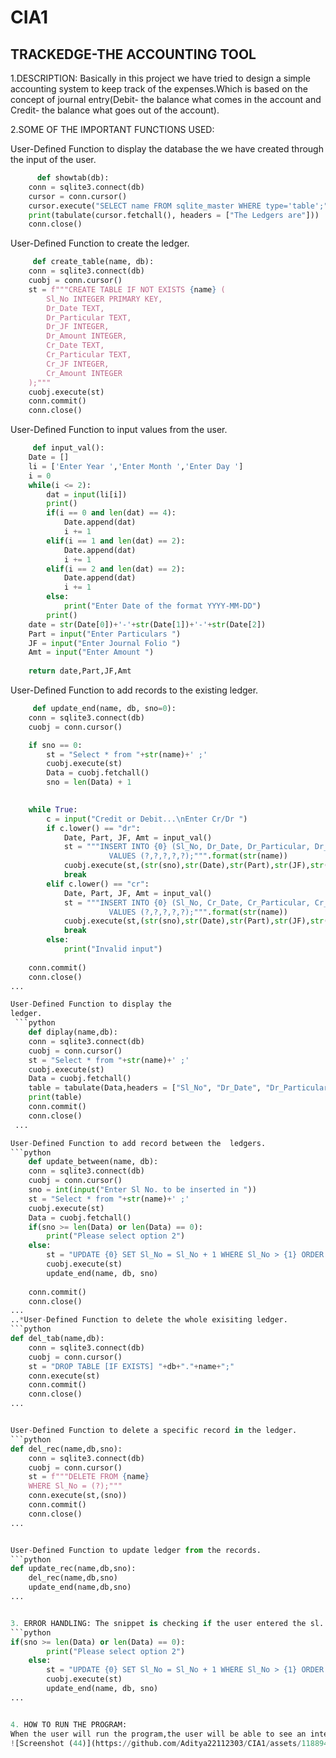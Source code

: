 # CIA1
## TRACKEDGE-THE ACCOUNTING TOOL
1.DESCRIPTION: Basically in this project we have tried to design a simple accounting system to keep track of the expenses.Which is based on the concept of journal entry(Debit- the balance  what comes in the account and Credit- the balance what goes out of the account).

2.SOME OF THE IMPORTANT FUNCTIONS USED: 

User-Defined Function to display the database the we have created through the input of the user.
```python
      def showtab(db):
    conn = sqlite3.connect(db)
    cursor = conn.cursor()
    cursor.execute("SELECT name FROM sqlite_master WHERE type='table';")
    print(tabulate(cursor.fetchall(), headers = ["The Ledgers are"]))
    conn.close()
```
User-Defined Function to create the ledger.
```python
     def create_table(name, db):
    conn = sqlite3.connect(db)
    cuobj = conn.cursor()
    st = f"""CREATE TABLE IF NOT EXISTS {name} (
        Sl_No INTEGER PRIMARY KEY,
        Dr_Date TEXT,
        Dr_Particular TEXT,
        Dr_JF INTEGER,
        Dr_Amount INTEGER,
        Cr_Date TEXT,
        Cr_Particular TEXT,
        Cr_JF INTEGER,
        Cr_Amount INTEGER
    );"""
    cuobj.execute(st)
    conn.commit()
    conn.close()    
```

User-Defined Function to input values from the user.
```python
     def input_val():
    Date = []
    li = ['Enter Year ','Enter Month ','Enter Day ']
    i = 0
    while(i <= 2):
        dat = input(li[i])
        print()
        if(i == 0 and len(dat) == 4):
            Date.append(dat)
            i += 1
        elif(i == 1 and len(dat) == 2):
            Date.append(dat)
            i += 1
        elif(i == 2 and len(dat) == 2):
            Date.append(dat)
            i += 1
        else:
            print("Enter Date of the format YYYY-MM-DD")
        print()
    date = str(Date[0])+'-'+str(Date[1])+'-'+str(Date[2])
    Part = input("Enter Particulars ")
    JF = input("Enter Journal Folio ")
    Amt = input("Enter Amount ")
    
    return date,Part,JF,Amt
```

User-Defined Function to add records to the existing ledger.
```python
     def update_end(name, db, sno=0):
    conn = sqlite3.connect(db)
    cuobj = conn.cursor()

    if sno == 0:
        st = "Select * from "+str(name)+' ;'
        cuobj.execute(st)
        Data = cuobj.fetchall() 
        sno = len(Data) + 1
    

    while True:
        c = input("Credit or Debit...\nEnter Cr/Dr ")
        if c.lower() == "dr":
            Date, Part, JF, Amt = input_val()
            st = """INSERT INTO {0} (Sl_No, Dr_Date, Dr_Particular, Dr_JF, Dr_Amount)
                      VALUES (?,?,?,?,?);""".format(str(name))
            cuobj.execute(st,(str(sno),str(Date),str(Part),str(JF),str(Amt)))
            break
        elif c.lower() == "cr":
            Date, Part, JF, Amt = input_val()
            st = """INSERT INTO {0} (Sl_No, Cr_Date, Cr_Particular, Cr_JF, Cr_Amount)
                      VALUES (?,?,?,?,?);""".format(str(name))
            cuobj.execute(st,(str(sno),str(Date),str(Part),str(JF),str(Amt)))
            break
        else:
            print("Invalid input")
    
    conn.commit()
    conn.close()
...

User-Defined Function to display the
ledger.
 ```python
    def diplay(name,db):
    conn = sqlite3.connect(db)
    cuobj = conn.cursor()
    st = "Select * from "+str(name)+' ;'
    cuobj.execute(st)
    Data = cuobj.fetchall()
    table = tabulate(Data,headers = ["Sl_No", "Dr_Date", "Dr_Particular", "Dr_JF", "Dr_Amount", "Cr_Date", "Cr_Particular", "Cr_JF", "Cr_Amount"])
    print(table)
    conn.commit()
    conn.close()
 ...

User-Defined Function to add record between the  ledgers.
```python
    def update_between(name, db):
    conn = sqlite3.connect(db)
    cuobj = conn.cursor()
    sno = int(input("Enter Sl No. to be inserted in "))
    st = "Select * from "+str(name)+' ;'
    cuobj.execute(st)
    Data = cuobj.fetchall()
    if(sno >= len(Data) or len(Data) == 0):         
        print("Please select option 2")
    else:    
        st = "UPDATE {0} SET Sl_No = Sl_No + 1 WHERE Sl_No > {1} ORDER BY Sl_No ASC;".format(name, sno)
        cuobj.execute(st)
        update_end(name, db, sno)
    
    conn.commit()
    conn.close()
...
..*User-Defined Function to delete the whole exisiting ledger.
```python
def del_tab(name,db):
    conn = sqlite3.connect(db)
    cuobj = conn.cursor()
    st = "DROP TABLE [IF EXISTS] "+db+"."+name+";"
    conn.execute(st)
    conn.commit()
    conn.close()
...


User-Defined Function to delete a specific record in the ledger.
```python
def del_rec(name,db,sno):
    conn = sqlite3.connect(db)
    cuobj = conn.cursor()
    st = f"""DELETE FROM {name}
    WHERE Sl_No = (?);"""
    conn.execute(st,(sno))
    conn.commit()
    conn.close()
...


User-Defined Function to update ledger from the records.
```python
def update_rec(name,db,sno):
    del_rec(name,db,sno)
    update_end(name,db,sno)  
...


3. ERROR HANDLING: The snippet is checking if the user entered the sl. No. of the last entry or if there are no prior entries. If either of these conditions is true, the snippet prints a message asking the user to select option 2. Otherwise, the snippet updates the sl. No. of all entries after the entered sl. No. by 1 and then calls the update_end() function to update the database.
```python
if(sno >= len(Data) or len(Data) == 0):          
        print("Please select option 2")
    else:    
        st = "UPDATE {0} SET Sl_No = Sl_No + 1 WHERE Sl_No > {1} ORDER BY Sl_No ASC;".format(name, sno)
        cuobj.execute(st)
        update_end(name, db, sno)
...


4. HOW TO RUN THE PROGRAM: 
When the user will run the program,the user will be able to see an interface somewhat like the screenshot below.
![Screenshot (44)](https://github.com/Aditya22112303/CIA1/assets/118894516/63e34755-7c9f-4648-bfda-93892d943016)


